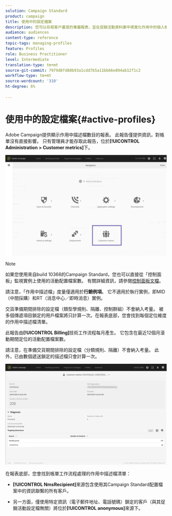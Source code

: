 ```yaml
---
solution: Campaign Standard
product: campaign
title: 使用中的設定檔案
description: 您可以存取客戶量度的專屬報表，並在促銷活動資料庫中視覺化作用中的個人檔案。
audience: audiences
content-type: reference
topic-tags: managing-profiles
feature: Profiles
role: Business Practitioner
level: Intermediate
translation-type: tm+mt
source-git-commit: 7979d8fd88b93a1cdd7b5a11bb66e894ab12f1c2
workflow-type: tm+mt
source-wordcount: '310'
ht-degree: 6%

---
```



# 使用中的設定檔案{#active-profiles}

Adobe Campaign提供顯示作用中描述檔數目的報表。 此報告僅提供資訊，對帳單沒有直接影響。 只有管理員才能存取此報告，位於&#x200B;**[!UICONTROL Administration > Customer metrics]**&#x200B;下。

![](assets/audience_active_profiles1.png)

>[!NOTE]
>
>如果您使用來自build 10368的Campaign Standard，您也可以直接從「控制面板」監視實例上使用的活動配置檔案數。 有關詳細資訊，請參閱[控制面板文檔](https://docs.adobe.com/content/help/en/control-panel/using/performance-monitoring/active-profiles-monitoring.html)。
>
>請注意，「作用中描述檔」度量僅適用於&#x200B;**行銷例項**。 它不適用於執行實例，即MID（中間採購）和RT（消息中心／即時消息）實例。

交貨準備期間排除的設定檔（類型學規則、隔離、控制群組）不會納入考量。 被多個傳遞項目鎖定的用戶檔案將只計算一次。在報表底部，您會找到每個定位維度的作用中描述檔清單。

此報告由&#x200B;**[!UICONTROL Billing]**&#x200B;技術工作流程每月產生。 它包含在最近12個月滾動期間定位的活動配置檔案數。

請注意，在準備交貨期間排除的設定檔（分類規則、隔離）不會納入考量。 此外，已由數個遞送鎖定的描述檔只會計算一次。

![](assets/audience_active_profiles2.png)

在報表底部，您會找到帳單工作流程處理的作用中描述檔清單：

* **[!UICONTROL NmsRecipient]**&#x200B;來源包含使用其Campaign Standard配置檔案中的資訊聯繫的所有客戶。

* 另一方面，僅使用特定資訊（電子郵件地址、電話號碼）鎖定的客戶（與其促銷活動設定檔無關）將位於&#x200B;**[!UICONTROL anonymous]**&#x200B;來源下。
